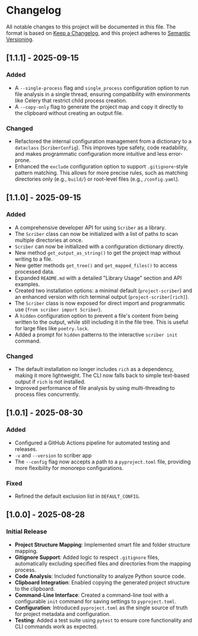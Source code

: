 # Changelog

All notable changes to this project will be documented in this file.
The format is based on [Keep a Changelog](https://keepachangelog.com/en/1.0.0/),
and this project adheres to [Semantic Versioning](https://semver.org/spec/v2.0.0.html).

## [1.1.1] - 2025-09-15

### Added
- A `--single-process` flag and `single_process` configuration option to run file analysis in a single thread, ensuring compatibility with environments like Celery that restrict child process creation.
- A `--copy-only` flag to generate the project map and copy it directly to the clipboard without creating an output file.

### Changed
- Refactored the internal configuration management from a dictionary to a `dataclass` (`ScriberConfig`). This improves type safety, code readability, and makes programmatic configuration more intuitive and less error-prone.
- Enhanced the `exclude` configuration option to support `.gitignore`-style pattern matching. This allows for more precise rules, such as matching directories only (e.g., `build/`) or root-level files (e.g., `/config.yaml`).


## [1.1.0] - 2025-09-15

### Added
- A comprehensive developer API for using `Scriber` as a library.
- The `Scriber` class can now be initialized with a list of paths to scan multiple directories at once.
- `Scriber` can now be initialized with a configuration dictionary directly.
- New method `get_output_as_string()` to get the project map without writing to a file.
- New getter methods `get_tree()` and `get_mapped_files()` to access processed data.
- Expanded `README.md` with a detailed "Library Usage" section and API examples.
- Created two installation options: a minimal default (`project-scriber`) and an enhanced version with rich terminal output (`project-scriber[rich]`).
- The `Scriber` class is now exposed for direct import and programmatic use (`from scriber import Scriber`).
- A `hidden` configuration option to prevent a file's content from being written to the output, while still including it in the file tree.
This is useful for large files like `poetry.lock`.
- Added a prompt for `hidden` patterns to the interactive `scriber init` command.

### Changed
- The default installation no longer includes `rich` as a dependency, making it more lightweight.
The CLI now falls back to simple text-based output if `rich` is not installed.
- Improved performance of file analysis by using multi-threading to process files concurrently.

## [1.0.1] - 2025-08-30

### Added
- Configured a GitHub Actions pipeline for automated testing and releases.
- `-v` and `--version` to scriber app 
- The `--config` flag now accepts a path to a `pyproject.toml` file, providing more flexibility for monorepo configurations.

### Fixed
- Refined the default exclusion list in `DEFAULT_CONFIG`.

## [1.0.0] - 2025-08-28

### Initial Release
- **Project Structure Mapping**: Implemented smart file and folder structure mapping.
- **Gitignore Support**: Added logic to respect `.gitignore` files, automatically excluding specified files and directories from the mapping process.
- **Code Analysis**: Included functionality to analyze Python source code.
- **Clipboard Integration**: Enabled copying the generated project structure to the clipboard.
- **Command-Line Interface**: Created a command-line tool with a configurable `init` command for saving settings to `pyproject.toml`.
- **Configuration**: Introduced `pyproject.toml` as the single source of truth for project metadata and configuration.
- **Testing**: Added a test suite using `pytest` to ensure core functionality and CLI commands work as expected.